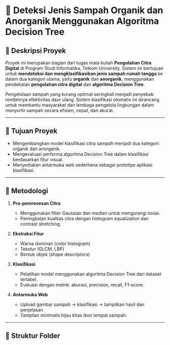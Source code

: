 # 🚮 Deteksi Jenis Sampah Organik dan Anorganik Menggunakan Algoritma Decision Tree

## 📘 Deskripsi Proyek

Proyek ini merupakan bagian dari tugas mata kuliah **Pengolahan Citra Digital** di Program Studi Informatika, Telkom University. Sistem ini bertujuan untuk **mendeteksi dan mengklasifikasikan jenis sampah rumah tangga** ke dalam dua kategori utama, yaitu **organik** dan **anorganik**, menggunakan pendekatan **pengolahan citra digital** dan **algoritma Decision Tree**.

Pengelolaan sampah yang kurang optimal seringkali menjadi penyebab rendahnya efektivitas daur ulang. Sistem klasifikasi otomatis ini dirancang untuk membantu masyarakat dan lembaga pengelola lingkungan dalam menyortir sampah secara efisien, cepat, dan akurat.

---

## 🎯 Tujuan Proyek

- Mengembangkan model klasifikasi citra sampah menjadi dua kategori: organik dan anorganik.
- Mengevaluasi performa algoritma Decision Tree dalam klasifikasi berdasarkan fitur visual.
- Menyediakan antarmuka web sederhana sebagai prototipe aplikasi klasifikasi.

---

## 🧪 Metodologi

1. **Pra-pemrosesan Citra**
   - Menggunakan filter Gaussian dan median untuk mengurangi noise.
   - Peningkatan kualitas citra dengan histogram equalization dan contrast stretching.

2. **Ekstraksi Fitur**
   - Warna dominan (color histogram)
   - Tekstur (GLCM, LBP)
   - Bentuk objek (shape descriptors)

3. **Klasifikasi**
   - Pelatihan model menggunakan algoritma Decision Tree dari dataset terlabel.
   - Evaluasi dengan metrik: akurasi, precision, recall, F1-score.

4. **Antarmuka Web**
   - Upload gambar sampah → klasifikasi → tampilkan hasil dan penjelasan.
   - Tampilan minimalis hijau khas ikon tempat sampah.

---

## 📁 Struktur Folder

